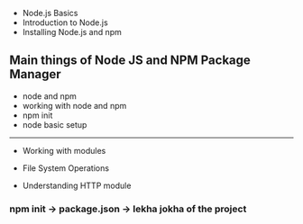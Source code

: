 + Node.js Basics
+ Introduction to Node.js
+ Installing Node.js and npm

## Main things of Node JS and NPM Package Manager
+ node and npm
+ working with node and npm
+ npm init
+ node basic setup

<hr>

+ Working with modules

+ File System Operations
+ Understanding HTTP module

### npm init -> package.json -> lekha jokha of the project